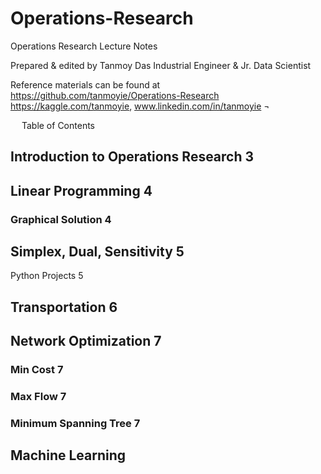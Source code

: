 # Operations-Research



Operations Research
Lecture Notes


Prepared & edited by
Tanmoy Das
Industrial Engineer & Jr. Data Scientist

Reference materials can be found at https://github.com/tanmoyie/Operations-Research  https://kaggle.com/tanmoyie, www.linkedin.com/in/tanmoyie  ¬

 
Table of Contents
## Introduction to Operations Research	3
## Linear Programming	4
### Graphical Solution	4
## Simplex, Dual, Sensitivity	5
Python Projects	5
## Transportation	6
## Network Optimization	7
### Min Cost	7
### Max Flow	7
### Minimum Spanning Tree	7
## Machine Learning
